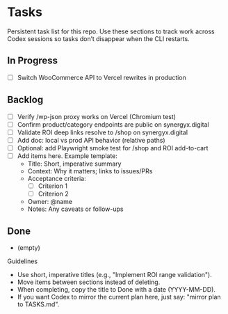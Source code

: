 # Tasks

Persistent task list for this repo. Use these sections to track work across Codex sessions so tasks don’t disappear when the CLI restarts.

## In Progress
- [ ] Switch WooCommerce API to Vercel rewrites in production

## Backlog
- [ ] Verify /wp-json proxy works on Vercel (Chromium test)
- [ ] Confirm product/category endpoints are public on synergyx.digital
- [ ] Validate ROI deep links resolve to /shop on synergyx.digital
- [ ] Add doc: local vs prod API behavior (relative paths)
- [ ] Optional: add Playwright smoke test for /shop and ROI add-to-cart
- [ ] Add items here. Example template:
  - Title: Short, imperative summary
  - Context: Why it matters; links to issues/PRs
  - Acceptance criteria:
    - [ ] Criterion 1
    - [ ] Criterion 2
  - Owner: @name
  - Notes: Any caveats or follow-ups

## Done
- (empty)

Guidelines
- Use short, imperative titles (e.g., "Implement ROI range validation").
- Move items between sections instead of deleting.
- When completing, copy the title to Done with a date (YYYY-MM-DD).
- If you want Codex to mirror the current plan here, just say: "mirror plan to TASKS.md".
